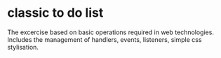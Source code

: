 # classic to do list


The excercise based on basic operations required in web technologies. Includes the management of handlers, events, listeners, simple css stylisation.
